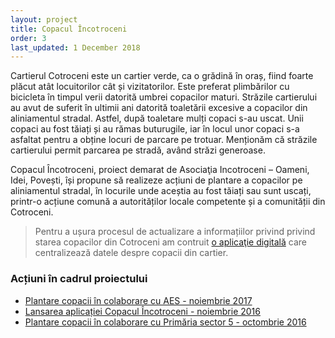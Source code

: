 ```yaml
---
layout: project
title: Copacul Încotroceni
order: 3
last_updated: 1 December 2018
---
```


Cartierul Cotroceni este un cartier verde, ca o grădină în oraș, fiind foarte plăcut atât locuitorilor cât și vizitatorilor. Este preferat plimbărilor cu bicicleta în timpul verii datorită umbrei copacilor maturi. Străzile cartierului au avut de suferit în ultimii ani datorită toaletării excesive a copacilor din aliniamentul stradal. Astfel, după toaletare mulți copaci s-au uscat. Unii copaci au fost tăiați și au rămas buturugile, iar în locul unor copaci s-a asfaltat pentru a obține locuri de parcare pe trotuar. Menționăm că străzile cartierului permit parcarea pe stradă, având străzi generoase.

Copacul Încotroceni, proiect demarat de Asociaţia Incotroceni – Oameni, Idei, Povești, își propune să realizeze acțiuni de plantare a copacilor pe aliniamentul stradal, în locurile unde aceștia au fost tăiați sau sunt uscați, printr-o acțiune comună a autorităților locale competente și a comunității din Cotroceni.

> Pentru a ușura procesul de actualizare a informațiilor privind privind starea copacilor din Cotroceni am contruit [o aplicaţie digitală](/aplicatia-copacul-incotroceni) care centralizează datele despre copacii din cartier.

### Acțiuni în cadrul proiectului

- [Plantare copacii în colaborare cu AES  - noiembrie 2017](https://www.facebook.com/media/set/?set=a.1983191531952010&type=1&l=0bd8bdf654)
- [Lansarea aplicației Copacul Încotroceni - noiembrie 2016](https://www.facebook.com/media/set/?set=a.1792157634388735&type=1&l=ea0fd0f287)
- [Plantare copacii în colaborare cu Primăria sector 5 - octombrie 2016](https://www.facebook.com/media/set/?set=a.1779279902343175&type=1&l=80eeed194c)
